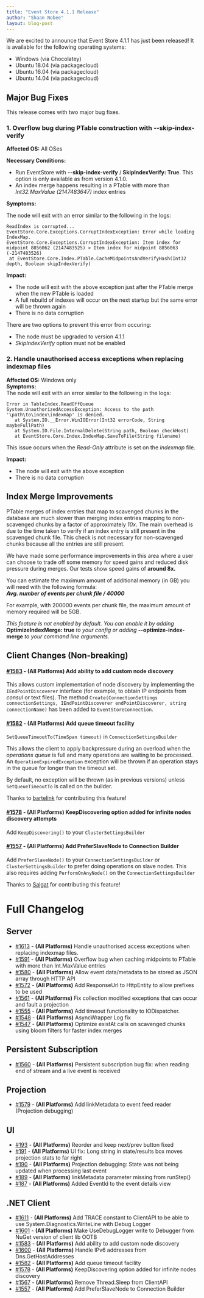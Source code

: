 ```yaml
---
title: "Event Store 4.1.1 Release"
author: "Shaan Nobee"
layout: blog-post
---
```


We are excited to announce that Event Store 4.1.1 has just been released! It is available for the following operating systems:

- Windows (via Chocolatey)
- Ubuntu 18.04 (via packagecloud)
- Ubuntu 16.04 (via packagecloud)
- Ubuntu 14.04 (via packagecloud)

## Major Bug Fixes

This release comes with two major bug fixes.

### 1.  Overflow bug during PTable construction with --skip-index-verify

**Affected OS:** All OSes

**Necessary Conditions:**
- Run EventStore with **--skip-index-verify** / **SkipIndexVerify: True**. This option is only available as from version 4.1.0.
- An index merge happens resulting in a PTable with more than _Int32.MaxValue (2147483647)_ index entries

**Symptoms:**

The node will exit with an error similar to the following in the logs:

```
ReadIndex is corrupted...
EventStore.Core.Exceptions.CorruptIndexException: Error while loading IndexMap.
EventStore.Core.Exceptions.CorruptIndexException: Item index for midpoint 8856062 (2147483525) > Item index for midpoint 8856063 (-2147483526)
 at EventStore.Core.Index.PTable.CacheMidpointsAndVerifyHash(Int32 depth, Boolean skipIndexVerify)
```

**Impact:**  
- The node will exit with the above exception just after the PTable merge when the new PTable is loaded
- A full rebuild of indexes will occur on the next startup but the same error will be thrown again
- There is no data corruption

There are two options to prevent this error from occuring:
- The node must be upgraded to version 4.1.1
- _SkipIndexVerify_ option must not be enabled

### 2. Handle unauthorised access exceptions when replacing indexmap files
**Affected OS:** Windows only  
**Symptoms:**  
The node will exit with an error similar to the following in the logs:

```
Error in TableIndex.ReadOffQueue
System.UnauthorizedAccessException: Access to the path '\path\to\index\indexmap' is denied.
   at System.IO.__Error.WinIOError(Int32 errorCode, String maybeFullPath)
   at System.IO.File.InternalDelete(String path, Boolean checkHost)
   at EventStore.Core.Index.IndexMap.SaveToFile(String filename)
```

This issue occurs when the _Read-Only_ attribute is set on the _indexmap_ file.

**Impact:**  
- The node will exit with the above exception
- There is no data corruption

## Index Merge Improvements

PTable merges of index entries that map to scavenged chunks in the database are much slower than merging index entries mapping to non-scavenged chunks by a factor of approximately _10x_. The main overhead is due to the time taken to verify if an index entry is still present in the scavenged chunk file. This check is not necessary for non-scavenged chunks because all the entries are still present.

We have made some performance improvements in this area where a user can choose to trade off some memory for speed gains and reduced disk pressure during merges. Our tests show speed gains of **around 8x.**

You can estimate the maximum amount of additional memory (in GB) you will need with the following formula:  
_**Avg. number of events per chunk file / 40000**_

For example, with 200000 events per chunk file, the maximum amount of memory required will be 5GB.

_This feature is not enabled by default. You can enable it by adding_ **OptimizeIndexMerge: true** _to your config or adding_ **--optimize-index-merge** _to your command line arguments._

## Client Changes (Non-breaking)
#### [#1583](https://github.com/EventStore/EventStore/pull/1583) - **(All Platforms)** Add ability to add custom node discovery
This allows custom implementation of node discovery by implementing the `IEndPointDiscoverer` interface (for example, to obtain IP endpoints from _consul_ or text files). The method `Create(ConnectionSettings connectionSettings, IEndPointDiscoverer endPointDiscoverer, string connectionName)` has been added to `EventStoreConnection`.


#### [#1582](https://github.com/EventStore/EventStore/pull/1582) - **(All Platforms)** Add queue timeout facility

`SetQueueTimeoutTo(TimeSpan timeout)` in `ConnectionSettingsBuilder`

This allows the client to apply backpressure during an overload when the _operations queue_ is full and many operations are waiting to be processed. An `OperationExpiredException` exception will be thrown if an operation stays in the queue for longer than the timeout set.

By default, no exception will be thrown (as in previous versions) unless `SetQueueTimeoutTo` is called on the builder.

Thanks to [bartelink](https://github.com/bartelink) for contributing this feature!

#### [#1578](https://github.com/EventStore/EventStore/pull/1578) - **(All Platforms)** KeepDiscovering option added for infinite nodes discovery attempts
Add `KeepDiscovering()` to your `ClusterSettingsBuilder`

#### [#1557](https://github.com/EventStore/EventStore/pull/1557) - **(All Platforms)** Add PreferSlaveNode to Connection Builder

Add `PreferSlaveNode()` to your `ConnectionSettingsBuilder` or `ClusterSettingsBuilder` to prefer doing operations on slave nodes.
This also requires adding `PerformOnAnyNode()` on the `ConnectionSettingsBuilder`

Thanks to [Salgat](https://github.com/Salgat) for contributing this feature!

# Full Changelog
## Server

- [#1613](https://github.com/EventStore/EventStore/pull/1613) - **(All Platforms)** Handle unauthorised access exceptions when replacing indexmap files.
- [#1591](https://github.com/EventStore/EventStore/pull/1591) - **(All Platforms)** Overflow bug when caching midpoints to PTable with more than Int.MaxValue entries
- [#1580](https://github.com/EventStore/EventStore/pull/1580) - **(All Platforms)** Allow event data/metadata to be stored as JSON array through HTTP API
- [#1572](https://github.com/EventStore/EventStore/pull/1572) - **(All Platforms)** Add ResponseUrl to HttpEntity to allow prefixes to be used
- [#1561](https://github.com/EventStore/EventStore/pull/1561) - **(All Platforms)** Fix collection modified exceptions that can occur and fault a projection
- [#1555](https://github.com/EventStore/EventStore/pull/1555) - **(All Platforms)** Add timeout functionality to IODispatcher.
- [#1548](https://github.com/EventStore/EventStore/pull/1548) - **(All Platforms)** AsyncWrapper Log fix
- [#1547](https://github.com/EventStore/EventStore/pull/1547) - **(All Platforms)** Optimize existAt calls on scavenged chunks using bloom filters for faster index merges

## Persistent Subscription

- [#1560](https://github.com/EventStore/EventStore/pull/1560) - **(All Platforms)** Persistent subscription bug fix: when reading end of stream and a live event is received

## Projection

- [#1579](https://github.com/EventStore/EventStore/pull/1579) - **(All Platforms)** Add linkMetadata to event feed reader (Projection debugging)

## UI

- [#193](https://github.com/EventStore/EventStore.UI/pull/193) - **(All Platforms)** Reorder and keep next/prev button fixed
- [#191](https://github.com/EventStore/EventStore.UI/pull/191) - **(All Platforms)** UI fix: Long string in state/results box moves projection stats to far right
- [#190](https://github.com/EventStore/EventStore.UI/pull/190) - **(All Platforms)** Projection debugging: State was not being updated when processing last event
- [#189](https://github.com/EventStore/EventStore.UI/pull/189) - **(All Platforms)** linkMetadata parameter missing from runStep()
- [#187](https://github.com/EventStore/EventStore.UI/pull/187) - **(All Platforms)** Added EventId to the event details view

## .NET Client

- [#1611](https://github.com/EventStore/EventStore/pull/1611) - **(All Platforms)** Add TRACE constant to ClientAPI to be able to use System.Diagnostics.WriteLine with Debug Logger
- [#1601](https://github.com/EventStore/EventStore/pull/1601) - **(All Platforms)** Make UseDebugLogger write to Debugger from NuGet version of client lib OOTB
- [#1583](https://github.com/EventStore/EventStore/pull/1583) - **(All Platforms)** Add ability to add custom node discovery
- [#1600](https://github.com/EventStore/EventStore/pull/1600) - **(All Platforms)** Handle IPv6 addresses from Dns.GetHostAddresses
- [#1582](https://github.com/EventStore/EventStore/pull/1582) - **(All Platforms)** Add queue timeout facility
- [#1578](https://github.com/EventStore/EventStore/pull/1578) - **(All Platforms)** KeepDiscovering option added for infinite nodes discovery
- [#1567](https://github.com/EventStore/EventStore/pull/1567) - **(All Platforms)** Remove Thread.Sleep from ClientAPI
- [#1557](https://github.com/EventStore/EventStore/pull/1557) - **(All Platforms)** Add PreferSlaveNode to Connection Builder
